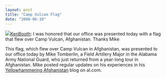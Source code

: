```yaml
---
layout: post
title: "Camp Vulcan Flag"
date: "2008-06-10"
---
```


[![](images/camp-vulcan-flag-200x300.jpg)](https://kenbooth.net/wp-content/uploads/2017/03/camp-vulcan-flag.jpg)[KenBooth](http://twitter.com/KenBooth/statuses/831503711): I was honored that our office was presented today with a flag that flew over Camp Vulcan, Afghanistan. Thanks Mike

This flag, which flew over Camp Vulcan in Afghanistan, was presented to our office today by Mike Tomberlin, a Field Artillery Major in the Alabama Army National Guard, who just returned from a year-long tour in Afghanistan. Mike posted regular updates on his experiences in his [Yellowhammering Afghanistan](http://blog.al.com/afghanistan/) blog on al.com.
